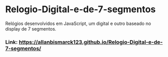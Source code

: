 # Relogio-Digital-e-de-7-segmentos
Relógios desenvolvidos em JavaScript, um digital e outro baseado no display de 7 segmentos.
### Link: https://allanbismarck123.github.io/Relogio-Digital-e-de-7-segmentos/
